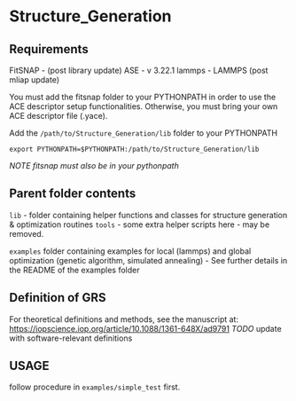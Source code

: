 # Structure_Generation

## Requirements
FitSNAP - (post library update) 
ASE - v 3.22.1
lammps - LAMMPS (post mliap update)

You must add the fitsnap folder to your PYTHONPATH in order to use
the ACE descriptor setup functionalities. Otherwise, you must bring your own
ACE descriptor file (.yace).

Add the `/path/to/Structure_Generation/lib` folder to your PYTHONPATH

`export PYTHONPATH=$PYTHONPATH:/path/to/Structure_Generation/lib`

*NOTE fitsnap must also be in your pythonpath*

## Parent folder contents

`lib`   - folder containing helper functions and classes for structure generation & optimization routines
`tools` - some extra helper scripts here - may be removed.

`examples` folder containing examples for local (lammps) and global optimization (genetic algorithm, simulated annealing) - See further details in the README of the examples folder


## Definition of GRS

For theoretical definitions and methods, see the manuscript at: https://iopscience.iop.org/article/10.1088/1361-648X/ad9791
*TODO* update with software-relevant definitions

## USAGE

follow procedure in `examples/simple_test` first.

